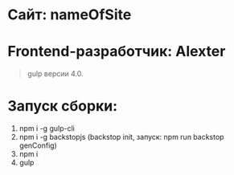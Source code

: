 # Сайт: nameOfSite
# Frontend-разработчик: Alexter


> gulp версии 4.0.

# Запуск сборки:
1. npm i -g gulp-cli
2. npm i -g backstopjs (backstop init, запуск: npm run backstop genConfig)
3. npm i
4. gulp